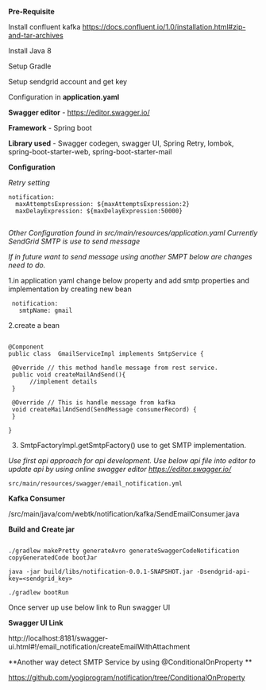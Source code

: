 **Pre-Requisite**

Install confluent kafka https://docs.confluent.io/1.0/installation.html#zip-and-tar-archives
 
Install Java 8

Setup Gradle

Setup sendgrid account and get key

Configuration in  **application.yaml**   

**Swagger editor** - https://editor.swagger.io/

**Framework** -  Spring boot

**Library used** - Swagger codegen, swagger UI, Spring Retry, lombok, spring-boot-starter-web, spring-boot-starter-mail

**Configuration**

*Retry setting*

```
notification:
  maxAttemptsExpression: ${maxAttemptsExpression:2}
  maxDelayExpression: ${maxDelayExpression:50000}
  
```

*Other Configuration found in src/main/resources/application.yaml*
   *Currently SendGrid SMTP is use to send message*
   
   *If in future want to send message using another SMPT below are changes need to do.*
   
   
   1.in application yaml change below property and add smtp properties and implementation by creating new bean
    
```
 notification:
   smtpName: gmail
```
     
   2.create a bean
     
```

@Component 
public class  GmailServiceImpl implements SmtpService {

 @Override // this method handle message from rest service.
 public void createMailAndSend(){
      //implement details
 }

 @Override // This is handle message from kafka
 void createMailAndSend(SendMessage consumerRecord) {
 }

}
```
      
   3. SmtpFactoryImpl.getSmtpFactory() use to get SMTP implementation.
   
*Use first api approach for api development. Use below api file into editor to update api by using online swagger editor https://editor.swagger.io/*
    
`
src/main/resources/swagger/email_notification.yml
`

**Kafka Consumer** 

/src/main/java/com/webtk/notification/kafka/SendEmailConsumer.java

**Build and Create jar**

```

./gradlew makePretty generateAvro generateSwaggerCodeNotification copyGeneratedCode bootJar

java -jar build/libs/notification-0.0.1-SNAPSHOT.jar -Dsendgrid-api-key=<sendgrid_key>

./gradlew bootRun

```

Once server up use below link to Run swagger UI

**Swagger UI Link** 
  
http://localhost:8181/swagger-ui.html#!/email_notification/createEmailWithAttachment



**Another way detect SMTP Service by using @ConditionalOnProperty **

https://github.com/yogiprogram/notification/tree/ConditionalOnProperty




